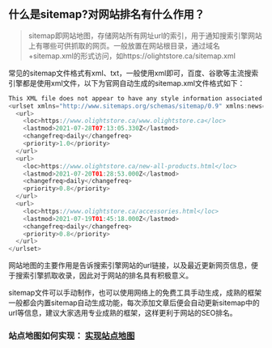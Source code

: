 ## 什么是sitemap?对网站排名有什么作用？

> sitemap即网站地图，存储网站所有网址url的索引，用于通知搜索引擎网站上有哪些可供抓取的网页。一般放置在网站根目录，通过域名+sitemap.xml的形式访问，如https://olightstore.ca/sitemap.xml

常见的sitemap文件格式有xml、txt，一般使用xml即可，百度、谷歌等主流搜索引擎都是使用xml文件，以下为官网自动生成的sitemap.xml文件格式如下：
```js
This XML file does not appear to have any style information associated with it. The document tree is shown below.
<urlset xmlns="http://www.sitemaps.org/schemas/sitemap/0.9" xmlns:news="http://www.google.com/schemas/sitemap-news/0.9" xmlns:xhtml="http://www.w3.org/1999/xhtml" xmlns:mobile="http://www.google.com/schemas/sitemap-mobile/1.0" xmlns:image="http://www.google.com/schemas/sitemap-image/1.1" xmlns:video="http://www.google.com/schemas/sitemap-video/1.1">
  <url>
    <loc>https://www.olightstore.ca/www.olightstore.ca</loc>
    <lastmod>2021-07-28T07:13:05.330Z</lastmod>
    <changefreq>daily</changefreq>
    <priority>1.0</priority>
  </url>
  <url>
    <loc>https://www.olightstore.ca/new-all-products.html</loc>
    <lastmod>2021-07-20T01:28:53.000Z</lastmod>
    <changefreq>daily</changefreq>
    <priority>0.8</priority>
  </url>
  <url>
    <loc>https://www.olightstore.ca/accessories.html</loc>
    <lastmod>2021-07-19T01:45:18.000Z</lastmod>
    <changefreq>daily</changefreq>
    <priority>0.8</priority>
  </url>
</urlset>
```

网站地图的主要作用是告诉搜索引擎网站的url链接，以及最近更新网页信息，便于搜索引擎抓取收录，因此对于网站的排名具有积极意义。

sitemap文件可以手动制作，也可以使用网络上的免费工具手动生成，成熟的框架一般都会内置sitemap自动生成功能，每次添加文章后便会自动更新sitemap中的url等信息，建议大家选用专业成熟的框架，这样更利于网站的SEO排名。

### 站点地图如何实现： [实现站点地图](/nuxt/nuxt-siteMap.md)
